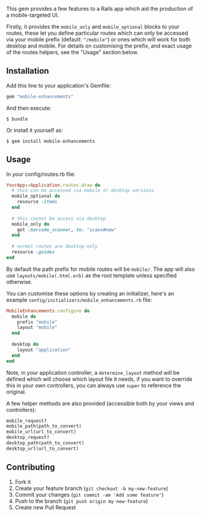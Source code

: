 This gem provides a few features to a Rails app which aid the production of a mobile-targeted UI.

Firstly, it provides the `mobile_only` and `mobile_optional` blocks to your routes, these let you define particular routes which can only be accessed via your mobile prefix (default: `"/mobile"`) or ones which will work for both desktop and mobile. For details on customising the prefix, and exact usage of the routes helpers, see the "Usage" section below.

## Installation

Add this line to your application's Gemfile:

```ruby
gem "mobile-enhancements"
```

And then execute:

    $ bundle

Or install it yourself as:

    $ gem install mobile-enhancements

## Usage

In your config/routes.rb file:

```ruby
YourApp::Application.routes.draw do
  # this can be accessed via mobile or desktop versions
  mobile_optional do
    resource :items
  end
  
  # this cannot be access via desktop
  mobile_only do
    get :barcode_scanner, to: "scans#new"
  end
  
  # normal routes are desktop-only
  resource :guides
end
```

By default the path prefix for mobile routes will be `mobile/`. The app will also use `layouts/mobile(.html.erb)` as the root template unless specified otherwise.

You can customise these options by creating an initializer, here's an example `config/initializers/mobile_enhancements.rb` file:

```ruby
MobileEnhancements.configure do
  mobile do
    prefix "mobile"
    layout "mobile"
  end
  
  desktop do
    layout "application"
  end
end
```

Note, in your application controller, a `determine_layout` method will be defined which will choose which layout file it needs, if you want to override this in your own controllers, you can always use `super` to reference the original.

A few helper methods are also provided (accessible both by your views and controllers):

```ruby
mobile_request?
mobile_path(path_to_convert)
mobile_url(url_to_convert)
desktop_request?
desktop_path(path_to_convert)
desktop_url(url_to_convert)
```

## Contributing

1. Fork it
2. Create your feature branch (`git checkout -b my-new-feature`)
3. Commit your changes (`git commit -am 'Add some feature'`)
4. Push to the branch (`git push origin my-new-feature`)
5. Create new Pull Request
